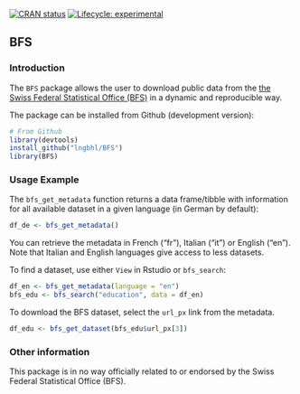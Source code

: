 <!-- badges: start -->
[![CRAN
status](https://www.r-pkg.org/badges/version/BFS)](https://CRAN.R-project.org/package=BFS)
[![Lifecycle:
experimental](https://img.shields.io/badge/lifecycle-experimental-orange.svg)](https://www.tidyverse.org/lifecycle/#experimental)
<!-- badges: end -->

BFS
---

### Introduction

The `BFS` package allows the user to download public data from the [the
Swiss Federal Statistical Office (BFS)](https://www.bfs.admin.ch) in a
dynamic and reproducible way.

The package can be installed from Github (development version):

``` r
# From Github
library(devtools)
install_github("lngbhl/BFS")
library(BFS)
```

### Usage Example

The `bfs_get_metadata` function returns a data frame/tibble with
information for all available dataset in a given language (in German by
default):

``` r
df_de <- bfs_get_metadata()
```

You can retrieve the metadata in French (“fr”), Italian (“it”) or
English (“en”). Note that Italian and English languages give access to
less datasets.

To find a dataset, use either `View` in Rstudio or `bfs_search`:

``` r
df_en <- bfs_get_metadata(language = "en")
bfs_edu <- bfs_search("education", data = df_en)
```

To download the BFS dataset, select the `url_px` link from the metadata.

``` r
df_edu <- bfs_get_dataset(bfs_edu$url_px[3])
```

### Other information

This package is in no way officially related to or endorsed by the Swiss
Federal Statistical Office (BFS).
